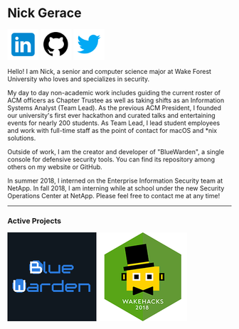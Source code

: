 # Nick Gerace

[<img src="home-linkedin.png" alt="linkedin" style="width: 70px;"/>](https://linkedin.com/in/nickgerace)
[<img src="home-github.png" alt="github" style="width: 70px;"/>](https://github.com/nickgerace)
[<img src="home-twitter.png" alt="twitter" style="width: 70px;"/>](https://twitter.com/nickagerace)

Hello! I am Nick, a senior and computer science major at Wake Forest University who loves and specializes in security. 

My day to day non-academic work includes guiding the current roster of ACM officers as Chapter Trustee as well as taking shifts as an Information Systems Analyst (Team Lead). As the previous ACM President, I founded our university's first ever hackathon and curated talks and entertaining events for nearly 200 students. As Team Lead, I lead student employees and work with full-time staff as the point of contact for macOS and *nix solutions.

Outside of work, I am the creator and developer of "BlueWarden", a single console for defensive security tools. You can find its repository among others on my website or GitHub.

In summer 2018, I interned on the Enterprise Information Security team at NetApp. In fall 2018, I am interning while at school under the new Security Operations Center at NetApp. Please feel free to contact me at any time!

---

### Active Projects

[<img src="proj-bluewardenlogo.png" alt="bluewardenlogo"/>](https://github.com/nickgerace/bluewarden)
[<img src="proj-wakehackslogo.png" alt="wakehackslogo"/>](https://acm.cs.wfu.edu)
